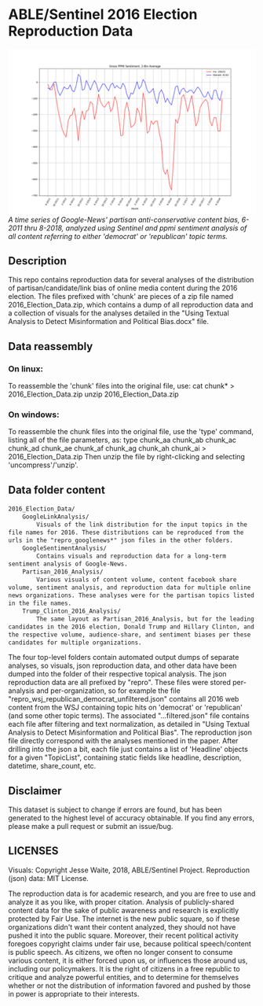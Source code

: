 # ABLE/Sentinel 2016 Election Reproduction Data

![](googlenews_rnc_liberals_ppmi_smoothed_2bin_avg.png)
*A time series of Google-News' partisan anti-conservative content bias, 6-2011 thru 8-2018, analyzed using Sentinel and ppmi sentiment analysis of all content referring to either 'democrat' or 'republican' topic terms.*

## Description
This repo contains reproduction data for several analyses of the distribution of partisan/candidate/link
bias of online media content during the 2016 election. The files prefixed with 'chunk' are pieces of a zip file named 2016_Election_Data.zip, which contains a dump of all reproduction data and a collection of visuals for the analyses
detailed in the "Using Textual Analysis to Detect Misinformation and Political Bias.docx" file.

## Data reassembly
###	On linux:
To reassemble the 'chunk' files into the original file, use:
	cat chunk* > 2016_Election_Data.zip
	unzip 2016_Election_Data.zip

###	On windows:
To reassemble the chunk files into the original file, use the 'type' command, listing all of the file parameters, as:
	type chunk_aa chunk_ab chunk_ac chunk_ad chunk_ae chunk_af chunk_ag chunk_ah chunk_ai > 2016_Election_Data.zip
Then unzip the file by right-clicking and selecting 'uncompress'/'unzip'.

## Data folder content
	2016_Election_Data/
		GoogleLinkAnalysis/
			Visuals of the link distribution for the input topics in the file names for 2016. These distributions can be reproduced from the urls in the "repro_googlenews*" json files in the other folders. 
		GoogleSentimentAnalysis/
			Contains visuals and reproduction data for a long-term sentiment analysis of Google-News.
		Partisan_2016_Analysis/
			Various visuals of content volume, content facebook share volume, sentiment analysis, and reproduction data for multiple online news organizations. These analyses were for the partisan topics listed in the file names.
		Trump_Clinton_2016_Analysis/
			The same layout as Partisan_2016_Analysis, but for the leading candidates in the 2016 election, Donald Trump and Hillary Clinton, and the respective volume, audience-share, and sentiment biases per these candidates for multiple organizations.


The four top-level folders contain automated output dumps of separate analyses, so visuals, json reproduction data, and other data have been dumped into the folder of their respective topical analysis. The json reproduction data are all prefixed by "repro". These files were stored per-analysis and per-organization, so for example the file "repro_wsj_republican_democrat_unfiltered.json" contains all 2016 web content from the WSJ containing topic hits on 'democrat' or 'republican' (and some other topic terms). The associated "...filtered.json" file contains each file after filtering and text normalization, as detailed in "Using Textual Analysis to Detect Misinformation and Political Bias". The reproduction json file directly correspond with the analyses mentioned in the paper. After drilling into the json a bit, each file just contains a list of 'Headline' objects for a given "TopicList", containing static fields like headline, description, datetime, share_count, etc.

## Disclaimer
This dataset is subject to change if errors are found, but has been generated to the highest level of accuracy obtainable. If you find any errors, please make a pull request or submit an issue/bug.

## LICENSES
Visuals: Copyright Jesse Waite, 2018, ABLE/Sentinel Project.
Reproduction (json) data: MIT License.

The reproduction data is for academic research, and you are free to use and analyze it as you like, with proper citation. Analysis of publicly-shared content data for the sake of public awareness and research is explicitly protected by Fair Use. The internet is the new public square, so if these organizations didn't want their content analyzed, they should not have pushed it into the public square. Moreover, their recent political activity foregoes copyright claims under fair use, because political speech/content is public speech. As citizens, we often no longer consent to consume various content, it is either forced upon us, or influences those around us, including our policymakers. It is the right of citizens in a free republic to critique and analyze powerful entities, and to determine for themselves whether or not the distribution of information favored and pushed by those in power is appropriate to their interests.

